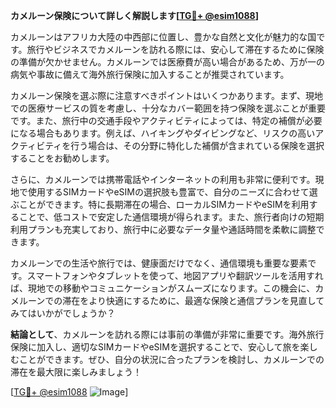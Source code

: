 **カメルーン保険について詳しく解説します[[TG💪+ @esim1088](https://t.me/s/esim1088)]**

カメルーンはアフリカ大陸の中西部に位置し、豊かな自然と文化が魅力的な国です。旅行やビジネスでカメルーンを訪れる際には、安心して滞在するために保険の準備が欠かせません。カメルーンでは医療費が高い場合があるため、万が一の病気や事故に備えて海外旅行保険に加入することが推奨されています。

カメルーン保険を選ぶ際に注意すべきポイントはいくつかあります。まず、現地での医療サービスの質を考慮し、十分なカバー範囲を持つ保険を選ぶことが重要です。また、旅行中の交通手段やアクティビティによっては、特定の補償が必要になる場合もあります。例えば、ハイキングやダイビングなど、リスクの高いアクティビティを行う場合は、その分野に特化した補償が含まれている保険を選択することをお勧めします。

さらに、カメルーンでは携帯電話やインターネットの利用も非常に便利です。現地で使用するSIMカードやeSIMの選択肢も豊富で、自分のニーズに合わせて選ぶことができます。特に長期滞在の場合、ローカルSIMカードやeSIMを利用することで、低コストで安定した通信環境が得られます。また、旅行者向けの短期利用プランも充実しており、旅行中に必要なデータ量や通話時間を柔軟に調整できます。

カメルーンでの生活や旅行では、健康面だけでなく、通信環境も重要な要素です。スマートフォンやタブレットを使って、地図アプリや翻訳ツールを活用すれば、現地での移動やコミュニケーションがスムーズになります。この機会に、カメルーンでの滞在をより快適にするために、最適な保険と通信プランを見直してみてはいかがでしょうか？

**結論として**、カメルーンを訪れる際には事前の準備が非常に重要です。海外旅行保険に加入し、適切なSIMカードやeSIMを選択することで、安心して旅を楽しむことができます。ぜひ、自分の状況に合ったプランを検討し、カメルーンでの滞在を最大限に楽しみましょう！

[[TG💪+ @esim1088](https://t.me/s/esim1088) ![Image](https://i.postimg.cc/Y0z9fWf4/image.png)]